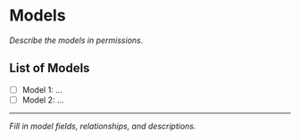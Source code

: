 # Models

_Describe the models in permissions._

## List of Models

- [ ] Model 1: ...
- [ ] Model 2: ...

---

_Fill in model fields, relationships, and descriptions._
